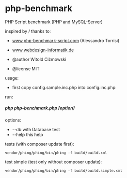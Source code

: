 # php-benchmark

PHP Script benchmark (PHP and MySQL-Server)

 inspired by / thanks to:
 - www.php-benchmark-script.com  (Alessandro Torrisi)
 - www.webdesign-informatik.de

 - @author Witold Ciżmowski
 - @license MIT

 usage:
 * first copy config.sample.inc.php into config.inc.php
 
 run:
 ##### php php-benchmark.php [option]
 
 options:
 * --db   with Database test
 * --help this help

 tests (with composer update first):
 
 ```vendor/phing/phing/bin/phing -f build/build.xml```

 test simple (test only without composer update):
 
 ```vendor/phing/phing/bin/phing -f build/build.simple.xml```

